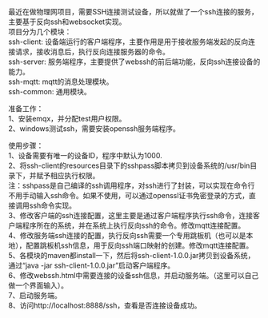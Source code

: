 最近在做物理网项目，需要SSH连接测试设备，所以就做了一个ssh连接的服务，主要基于反向ssh和websocket实现。  
项目分为几个模块：  
ssh-client: 设备端运行的客户端程序，主要作用是用于接收服务端发起的反向连接请求，接收消息后，执行反向连接服务器的命令。  
ssh-server: 服务端程序，主要提供了webssh的前后端功能，反向ssh连接设备的能力。  
ssh-mqtt: mqtt的消息处理模块。  
ssh-common: 通用模块。  
  
准备工作：  
1、安装emqx，并分配test用户权限。  
2、windows测试ssh，需要安装openssh服务端程序。  

使用步骤：  
1、设备需要有唯一的设备ID，程序中默认为1000.  
2、将ssh-client的resources目录下的sshpass脚本拷贝到设备系统的/usr/bin目录下，并赋予相应执行权限。  
注：sshpass是自己编译的ssh调用程序，对ssh进行了封装，可以实现在命令行不用手动输入ssh命令。如果不使用，可以通过openssl证书免密登录的方式，直接调用ssh命令实现。  
3、修改客户端的ssh连接配置，这里主要是通过客户端程序执行ssh命令，连接客户端程序所在的系统，并在系统上执行反向ssh的命令。修改mqtt连接配置。  
4、修改服务端ssh连接的配置，执行反向ssh需要一个专用跳板机（也可以是本地），配置跳板机ssh信息，用于反向ssh端口映射的创建。修改mqtt连接配置。  
5、各模块的maven都install一下，然后将ssh-client-1.0.0.jar拷贝到设备系统，通过“java -jar ssh-client-1.0.0.jar”启动客户端程序。  
6、修改webssh.html中需要连接的设备ssh信息，并启动服务端。（这里可以自己做一个界面输入）。  
7、启动服务端。  
8、访问http://localhost:8888/ssh，查看是否连接设备成功。  

